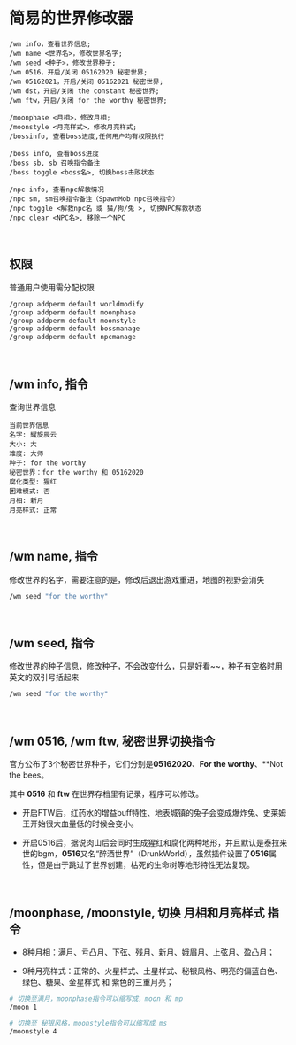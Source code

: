 # 简易的世界修改器

```
/wm info，查看世界信息;
/wm name <世界名>，修改世界名字;
/wm seed <种子>，修改世界种子;
/wm 0516，开启/关闭 05162020 秘密世界;
/wm 05162021，开启/关闭 05162021 秘密世界;
/wm dst，开启/关闭 the constant 秘密世界;
/wm ftw，开启/关闭 for the worthy 秘密世界;

/moonphase <月相>，修改月相;
/moonstyle <月亮样式>，修改月亮样式;
/bossinfo, 查看boss进度,任何用户均有权限执行

/boss info, 查看boss进度
/boss sb, sb 召唤指令备注
/boss toggle <boss名>, 切换boss击败状态

/npc info, 查看npc解救情况
/npc sm, sm召唤指令备注（SpawnMob npc召唤指令）
/npc toggle <解救npc名 或 猫/狗/兔 >, 切换NPC解救状态
/npc clear <NPC名>, 移除一个NPC
```

<br/>

## 权限

普通用户使用需分配权限

```bash
/group addperm default worldmodify
/group addperm default moonphase
/group addperm default moonstyle
/group addperm default bossmanage
/group addperm default npcmanage
```

<br/>

## /wm info, 指令

查询世界信息

```plaintext
当前世界信息
名字: 耀旋辰云
大小: 大
难度: 大师
种子: for the worthy
秘密世界：for the worthy 和 05162020
腐化类型: 猩红
困难模式: 否
月相: 新月
月亮样式: 正常
```

<br/>

## /wm name, 指令

修改世界的名字，需要注意的是，修改后退出游戏重进，地图的视野会消失

```bash
/wm seed "for the worthy"
```

<br/>

## /wm seed, 指令

修改世界的种子信息，修改种子，不会改变什么，只是好看~~，种子有空格时用英文的双引号括起来

```bash
/wm seed "for the worthy"
```



<br/>

## /wm 0516, /wm ftw, 秘密世界切换指令

官方公布了3个秘密世界种子，它们分别是**05162020**、**For the worthy**、**Not the bees。

其中 **0516** 和 **ftw** 在世界存档里有记录，程序可以修改。

- 开启FTW后，红药水的增益buff特性、地表城镇的兔子会变成爆炸兔、史莱姆王开始很大血量低的时候会变小。

- 开启0516后，据说肉山后会同时生成猩红和腐化两种地形，并且默认是泰拉来世的bgm，**0516**又名“醉酒世界”（DrunkWorld），虽然插件设置了**0516**属性，但是由于跳过了世界创建，枯死的生命树等地形特性无法复现。


<br/>

## /moonphase, /moonstyle, 切换 月相和月亮样式 指令

- 8种月相：满月、亏凸月、下弦、残月、新月、娥眉月、上弦月、盈凸月；

- 9种月亮样式：正常的、火星样式、土星样式、秘银风格、明亮的偏蓝白色、绿色、糖果、金星样式 和 紫色的三重月亮；

```bash
# 切换至满月，moonphase指令可以缩写成，moon 和 mp
/moon 1

# 切换至 秘银风格，moonstyle指令可以缩写成 ms
/moonstyle 4
```